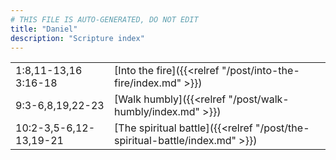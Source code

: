 ```yaml
---
# THIS FILE IS AUTO-GENERATED, DO NOT EDIT
title: "Daniel"
description: "Scripture index"
---
```


|  |  |
| --- | --- |
| 1:8,11-13,16 <br/> 3:16-18 | [Into the fire]({{<relref "/post/into-the-fire/index.md" >}}) |
| 9:3-6,8,19,22-23 | [Walk humbly]({{<relref "/post/walk-humbly/index.md" >}}) |
| 10:2-3,5-6,12-13,19-21 | [The spiritual battle]({{<relref "/post/the-spiritual-battle/index.md" >}}) |
